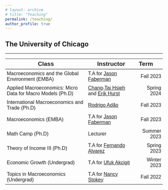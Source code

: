```yaml
---
# layout: archive
# title: "Teaching"
permalink: /teaching/
author_profile: true
---
```

<!-- Removed the version that was .html and pulled in things from _teaching to do this instead -->

<h2> The University of Chicago </h2> 
<hr />
<body>


<table style="width: 100%; border-collapse: collapse; font-family: Arial, sans-serif;">
  <thead>
    <tr>
      <th style="text-align: center; font-weight: bold; font-size: 1.2em; border-bottom: 1px solid black;">Class </th>
      <th style="text-align: center; font-weight: bold; font-size: 1.2em; border-bottom: 1px solid black;">Instructor </th>
      <th style="text-align: left; font-weight: bold; font-size: 1.2em; border-bottom: 1px solid black;">Term</th>
    </tr>
  </thead>
  <tbody>
  <tr>
      <td style="text-align: left; padding: 5px;">Macroeconomics and the Global Environment (EMBA)</td>
      <td style="text-align: left; padding: 5px;">T.A for <a href="https://sites.google.com/view/jason-faberman/home">Jason Faberman</a> </td>
      <td style="text-align: right; padding: 5px;">Fall 2023</td>
    </tr>
    <tr>
      <td style="text-align: left; padding: 5px;">Applied Macroeconomics: Micro Data for Macro Models (Ph.D)</td>
      <td style="text-align: left; padding: 5px;"> <a href="https://faculty.chicagobooth.edu/chang-tai-hsieh">Chang-Tai Hsieh</a> and <a href="https://erikhurst.com/">Erik Hurst</a></td>
      <td style="text-align: right; padding: 5px;">Spring 2024</td>
    </tr>
    <tr>
      <td style="text-align: left; padding: 5px;">International Macroeconomics and Trade (Ph.D)</td>
      <td style="text-align: left; padding: 5px;">  <a href="https://sites.google.com/site/rradao/">Rodrigo Adão</a> </td>
      <td style="text-align: right; padding: 5px;">Fall 2023</td>
    </tr>
    <tr>
      <td style="text-align: left; padding: 5px;">Macroeconomics (EMBA)</td>
      <td style="text-align: left; padding: 5px;">T.A for <a href="https://sites.google.com/view/jason-faberman/home">Jason Faberman</a> </td>
      <td style="text-align: right; padding: 5px;">Fall 2023</td>
    </tr>
    <tr>
      <td style="text-align: left; padding: 5px;">Math Camp (Ph.D)</td>
      <td style="text-align: left; padding: 5px;">Lecturer</td>
      <td style="text-align: right; padding: 5px;">Summer 2023</td>
    </tr>
    <tr>
      <td style="text-align: left; padding: 5px;">Theory of Income III (Ph.D)</td>
      <td style="text-align: left; padding: 5px;">T.A for <a href="https://alvarezfernando.com/">Fernando Alvarez</a> </td>
      <td style="text-align: right; padding: 5px;">Spring 2023</td>
    </tr>
    <tr>
      <td style="text-align: left; padding: 5px;">Economic Growth (Undergrad) </td>
      <td style="text-align: left; padding: 5px;">T.A for <a href="https://www.ufukakcigit.com/">Ufuk Akcigit</a> </td>
      <td style="text-align: right; padding: 5px;">Winter 2023</td>
    </tr>
    <tr>
      <td style="text-align: left; padding: 5px;">Topics in Macroeconomics (Undergrad)</td>
      <td style="text-align: left; padding: 5px;">T.A for <a href="https://voices.uchicago.edu/nancystokey/">Nancy Stokey</a> </td>
      <td style="text-align: right; padding: 5px;">Fall 2022</td>
    </tr>
  </tbody>
</table>


<!-- {% for post in site.teaching reversed %}
  {% include archive-single.html %}
{% endfor %} -->

<!-- Example here https://github.com/academicpages/academicpages.github.io/blob/master/_teaching/2014-spring-teaching-1.md -->

<!-- {% for post in site.teaching reversed %}
  {% include archive-single.html %}
{% endfor %} -->
